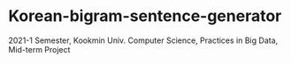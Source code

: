 # Korean-bigram-sentence-generator
2021-1 Semester, Kookmin Univ. Computer Science, Practices in Big Data, Mid-term Project
